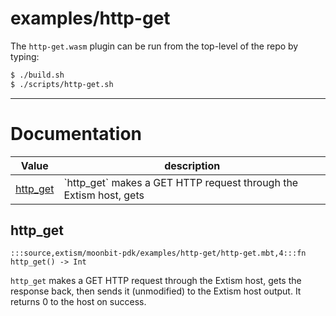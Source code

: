 # examples/http-get

The `http-get.wasm` plugin can be run from the top-level of the repo by
typing:

```bash
$ ./build.sh
$ ./scripts/http-get.sh
```

---
# Documentation
|Value|description|
|---|---|
|[http\_get](#http_get)| \`http\_get\` makes a GET HTTP request through the Extism host, gets|

## http\_get

```moonbit
:::source,extism/moonbit-pdk/examples/http-get/http-get.mbt,4:::fn http_get() -> Int
```
 `http_get` makes a GET HTTP request through the Extism host, gets
the response back, then sends it (unmodified) to the Extism host output.
It returns 0 to the host on success.
